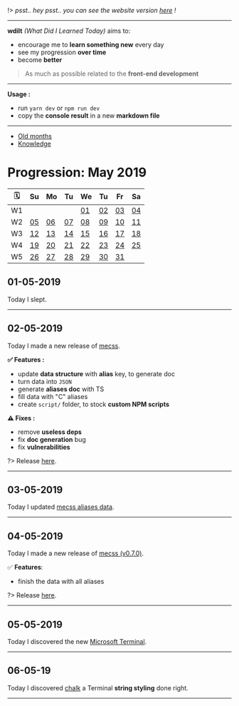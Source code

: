 !> *psst.. hey psst.. you can see the website version [here](https://blyndusk.github.io/wdilt/#/) !*

----

**wdilt** *(What Did I Learned Today)* aims to:

- encourage me to **learn something new** every day
- see my progression **over time**
- become **better**

> As much as possible related to the **front-end development**

----

**Usage :**

- run `yarn dev` or `npm run dev`
- copy the **console result** in a new **markdown file**

----

- [Old months](/annexes/OLD.md)
- [Knowledge](/annexes/KNOWLEDGE.md)

# Progression: May 2019

| 🗓  |         Su       |         Mo       |         Tu       |         We       |         Tu       |         Fr       |         Sa       |
| -- | ---------------- | ---------------- | ---------------- | ---------------- | ---------------- | ---------------- | ---------------- |
| W1 |                  |                  |                  |[01](#_01-05-2019)|[02](#_02-05-2019)|[03](#_03-05-2019)|[04](#_04-05-2019)|
| W2 |[05](#_05-05-2019)|[06](#_06-05-2019)|[07](#_07-05-2019)|[08](#_08-05-2019)|[09](#_09-05-2019)|[10](#_10-05-2019)|[11](#_11-05-2019)|
| W3 |[12](#_12-05-2019)|[13](#_13-05-2019)|[14](#_14-05-2019)|[15](#_15-05-2019)|[16](#_16-05-2019)|[17](#_17-05-2019)|[18](#_18-05-2019)|
| W4 |[19](#_19-05-2019)|[20](#_20-05-2019)|[21](#_21-05-2019)|[22](#_22-05-2019)|[23](#_23-05-2019)|[24](#_24-05-2019)|[25](#_25-05-2019)|
| W5 |[26](#_26-05-2019)|[27](#_27-05-2019)|[28](#_28-05-2019)|[29](#_29-05-2019)|[30](#_30-05-2019)|[31](#_31-05-2019)|                  |

## 01-05-2019

Today I slept.

----

## 02-05-2019

Today I made a new release of [mecss](https://github.com/mecss).

**✅ Features :**

- update **data structure** with **alias** key, to generate doc
- turn data into `JSON`
- generate **aliases doc** with TS
- fill data with "C" aliases
- create `script/` folder, to stock **custom NPM scripts**

**⚠️ Fixes :**

- remove **useless deps**
- fix **doc generation** bug
- fix **vulnerabilities**

?> Release [here](https://github.com/mecss/mecss/releases/latest).

----

## 03-05-2019

Today I updated [mecss aliases data](https://github.com/mecss/mecss/blob/master/data/data.json).

----

## 04-05-2019

Today I made a new release of [mecss (v0.7.0)](https://github.com/mecss).

✅ **Features**:

- finish the data with all aliases

?> Release [here](https://github.com/mecss/mecss/releases/latest).

----

## 05-05-2019

Today I discovered the new [Microsoft Terminal](https://github.com/microsoft/Terminal).

----

## 06-05-19

Today I discovered [chalk](https://github.com/chalk/chalk) a Terminal **string styling** done right.

----